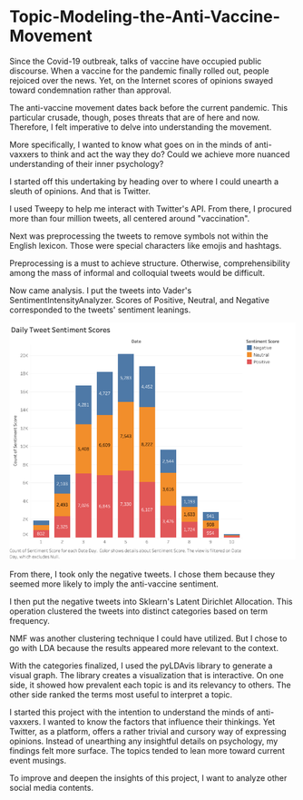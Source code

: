 # Topic-Modeling-the-Anti-Vaccine-Movement

Since the Covid-19 outbreak, talks of vaccine have occupied public discourse. When a vaccine for the pandemic finally rolled out, people rejoiced over the news. Yet, on the Internet scores of opinions swayed toward condemnation rather than approval.

The anti-vaccine movement dates back before the current pandemic. This particular crusade, though, poses threats that are of here and now. Therefore, I felt imperative to delve into understanding the movement.

More specifically, I wanted to know what goes on in the minds of anti-vaxxers to think and act the way they do? Could we achieve more nuanced understanding of their inner psychology? 

I started off this undertaking by heading over to where I could unearth a sleuth of opinions. And that is Twitter. 

I used Tweepy to help me interact with Twitter's API. From there, I procured more than four million tweets, all centered around "vaccination". 

Next was preprocessing the tweets to remove symbols not within the English lexicon. Those were special characters like emojis and hashtags. 

Preprocessing is a must to achieve structure. Otherwise, comprehensibility among the mass of informal and colloquial tweets would be difficult. 

Now came analysis. I put the tweets into Vader's SentimentIntensityAnalyzer. Scores of Positive, Neutral, and Negative corresponded to the tweets' sentiment leanings.

![Image](https://github.com/tengmelody/Topic-Modeling-the-Anti-Vaccine-Movement/blob/main/img/sentiment%20scores.png)

From there, I took only the negative tweets. I chose them because they seemed more likely to imply the anti-vaccine sentiment. 

I then put the negative tweets into Sklearn's Latent Dirichlet Allocation. This operation clustered the tweets into distinct categories based on term frequency. 

NMF was another clustering technique I could have utilized. But I chose to go with LDA because the results appeared more relevant to the context. 

With the categories finalized, I used the pyLDAvis library to generate a visual graph. The library creates a visualization that is interactive. On one side, it showed how prevalent each topic is and its relevancy to others. The other side ranked the terms most useful to interpret a topic. 

I started this project with the intention to understand the minds of anti-vaxxers. I wanted to know the factors that influence their thinkings. Yet Twitter, as a platform, offers a rather trivial and cursory way of expressing opinions. Instead of unearthing any insightful details on psychology, my findings felt more surface. The topics tended to lean more toward current event musings. 

To improve and deepen the insights of this project, I want to analyze other social media contents. 
